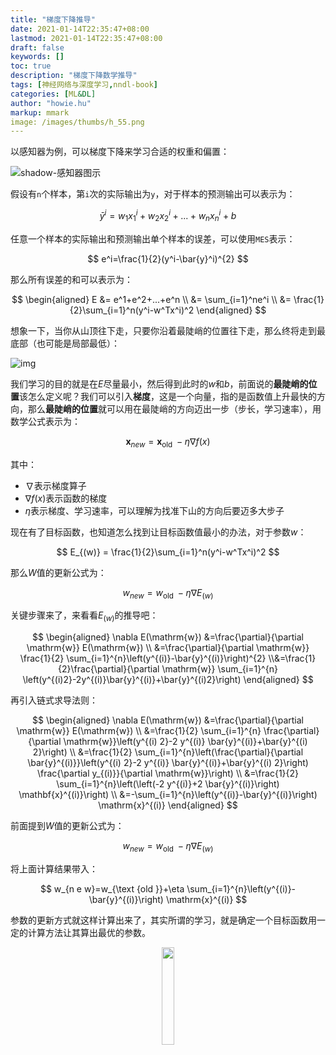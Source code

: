 ```yaml
---
title: "梯度下降推导"
date: 2021-01-14T22:35:47+08:00
lastmod: 2021-01-14T22:35:47+08:00
draft: false
keywords: []
toc: true
description: "梯度下降数学推导"
tags: [神经网络与深度学习,nndl-book]
categories: [ML&DL]
author: "howie.hu"
markup: mmark
image: /images/thumbs/h_55.png
---
```


以感知器为例，可以梯度下降来学习合适的权重和偏置：

![shadow-感知器图示](https://cdn.jsdelivr.net/gh/howie6879/oss/uPic/image-20210114211230457.png)

假设有`n`个样本，第`i`次的实际输出为`y`，对于样本的预测输出可以表示为：

$$
\bar{y}^i = w_1x_1^i+w_2x_2^i+...+w_nx_n^i+b
$$

任意一个样本的实际输出和预测输出单个样本的误差，可以使用`MES`表示：

$$
e^i=\frac{1}{2}(y^i-\bar{y}^i)^{2}
$$

那么所有误差的和可以表示为：

$$
\begin{aligned}
E &= e^1+e^2+...+e^n
\\ &= \sum_{i=1}^ne^i
\\ &= \frac{1}{2}\sum_{i=1}^n(y^i-w^Tx^i)^2
\end{aligned}
$$

想象一下，当你从山顶往下走，只要你沿着最陡峭的位置往下走，那么终将走到最底部（也可能是局部最低）：

![img](https://cdn.jsdelivr.net/gh/howie6879/oss/uPic/1042406-20161017221342935-1872962415.png)

我们学习的目的就是在$E$尽量最小，然后得到此时的$w$和$b$，前面说的**最陡峭的位置**该怎么定义呢？我们可以引入**梯度**，这是一个向量，指的是函数值上升最快的方向，那么**最陡峭的位置**就可以用在最陡峭的方向迈出一步（步长，学习速率），用数学公式表示为：

$$
\mathbf{x}_{n e w}=\mathbf{x}_{\text {old }}-\eta \nabla f(x)
$$

其中：

- $\nabla$表示梯度算子
- $\nabla f(x)$表示函数的梯度
- $\eta$表示梯度、学习速率，可以理解为找准下山的方向后要迈多大步子

现在有了目标函数，也知道怎么找到让目标函数值最小的办法，对于参数$w$：

$$
E_{(w)} = \frac{1}{2}\sum_{i=1}^n(y^i-w^Tx^i)^2
$$

那么$W$值的更新公式为：

$$
w_{n e w}=w_{\text {old }}-\eta \nabla E_{(w)}
$$

关键步骤来了，来看看$E_{(w)}$的推导吧：

$$
\begin{aligned}
\nabla E(\mathrm{w}) &=\frac{\partial}{\partial \mathrm{w}} E(\mathrm{w}) \\
&=\frac{\partial}{\partial \mathrm{w}} \frac{1}{2} \sum_{i=1}^{n}\left(y^{(i)}-\bar{y}^{(i)}\right)^{2}
\\&=\frac{1}{2}\frac{\partial}{\partial \mathrm{w}} \sum_{i=1}^{n}
\left(y^{(i)2}-2y^{(i)}\bar{y}^{(i)}+\bar{y}^{(i)2}\right)
\end{aligned}
$$

再引入链式求导法则：

$$
\begin{aligned}
\nabla E(\mathrm{w}) &=\frac{\partial}{\partial \mathrm{w}} E(\mathrm{w}) \\
&=\frac{1}{2} \sum_{i=1}^{n} \frac{\partial}{\partial \mathrm{w}}\left(y^{(i) 2}-2 y^{(i)} \bar{y}^{(i)}+\bar{y}^{(i) 2}\right) \\
&=\frac{1}{2} \sum_{i=1}^{n}\left(\frac{\partial}{\partial \bar{y}^{(i)}}\left(y^{(i) 2}-2 y^{(i)} \bar{y}^{(i)}+\bar{y}^{(i) 2}\right) \frac{\partial y_{(i)}}{\partial \mathrm{w}}\right) \\
&=\frac{1}{2} \sum_{i=1}^{n}\left(\left(-2 y^{(i)}+2 \bar{y}^{(i)}\right) \mathbf{x}^{(i)}\right) \\
&=-\sum_{i=1}^{n}\left(y^{(i)}-\bar{y}^{(i)}\right) \mathrm{x}^{(i)}
\end{aligned}
$$

前面提到$W$值的更新公式为：

$$
w_{n e w}=w_{\text {old }}-\eta \nabla E_{(w)}
$$

将上面计算结果带入：

$$
w_{n e w}=w_{\text {old }}+\eta \sum_{i=1}^{n}\left(y^{(i)}-\bar{y}^{(i)}\right) \mathrm{x}^{(i)}
$$

参数的更新方式就这样计算出来了，其实所谓的学习，就是确定一个目标函数用一定的计算方法让其算出最优的参数。

<div align=center><img width="20%" src="https://cdn.jsdelivr.net/gh/howie6879/oss/uPic/qrcode_for_gh_3f02ace79dfb_258.jpg" /></div>